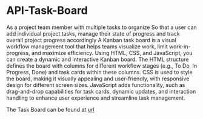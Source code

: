 # API-Task-Board

As a project team member with multiple tasks to organize 
So that a user can add individual project tasks, manage their state of progress and track overall project progress accordingly
A Kanban task board is a visual workflow management tool that helps teams visualize work, limit work-in-progress, and maximize efficiency. Using HTML, CSS, and JavaScript, you can create a dynamic and interactive Kanban board. The HTML structure defines the board with columns for different workflow stages (e.g., To Do, In Progress, Done) and task cards within these columns. CSS is used to style the board, making it visually appealing and user-friendly, with responsive design for different screen sizes. JavaScript adds functionality, such as drag-and-drop capabilities for task cards, dynamic updates, and interaction handling to enhance user experience and streamline task management.





The Task Board can be found at [url](https://anamarisortiz.github.io/API-Task-Board/)


